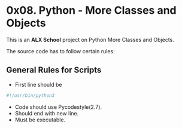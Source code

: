 # 0x08. Python - More Classes and Objects

This is an **ALX School**  project on Python More Classes and Objects.

The source code has to follow certain rules:

## General Rules for Scripts
 * First line should be
```python
#!/usr/bin/python3
```
 * Code should use Pycodestyle(2.7).
 * Should end with new line.
 * Must be executable.
